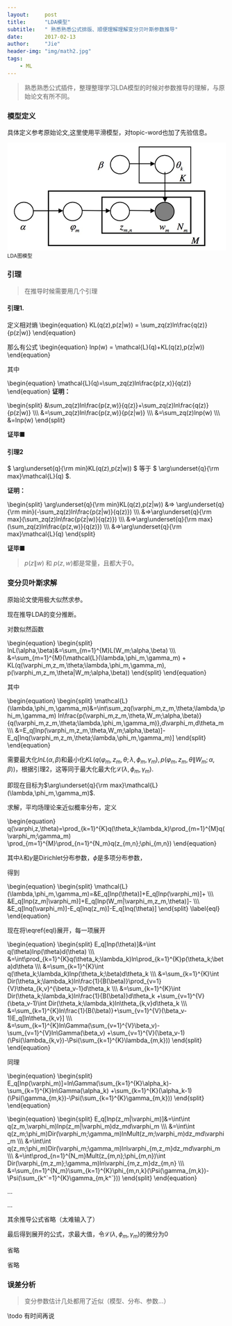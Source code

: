 ```yaml
---
layout:     post
title:      "LDA模型"
subtitle:   " 熟悉熟悉公式排版、顺便理解理解变分贝叶斯参数推导"
date:       2017-02-13
author:     "Jie"
header-img: "img/math2.jpg"
tags:
    - ML
---
```


> 熟悉熟悉公式插件，整理整理学习LDA模型的时候对参数推导的理解，与原始论文有所不同。

### 模型定义
具体定义参考原始论文,这里使用平滑模型，对topic-word也加了先验信息。

![ldamodel](/img/post/lda/lda-vb-model.png)
<small class="img-hint">LDA图模型</small>

### 引理
> 在推导时候需要用几个引理

#### 引理1.

定义相对熵
\begin{equation}
KL(q(z),p(z|w)) = \sum_zq(z)ln\frac{q(z)}{p(z|w)}
\end{equation}

那么有公式
\begin{equation}
lnp(w) = \mathcal{L}(q)+KL(q(z),p(z|w))
\end{equation}

其中

\begin{equation}
\mathcal{L}(q)=\sum_zq(z)ln\frac{p(z,x)}{q(z)}
\end{equation}
**证明：**

\begin{split}
&\sum_zq(z)ln\frac{p(z,w)}{q(z)}+\sum_zq(z)ln\frac{q(z)}{p(z|w)} \\\\\\
&=\sum_zq(z)ln\frac{p(z,w)}{p(z|w)} \\\\\\
&=\sum_zq(z)lnp(w) \\\\\\
&=lnp(w)
\end{split}

**证毕■**

#### 引理2

$ \arg\underset{q}{\rm min}KL(q(z),p(z\|w)) $ 等于 $ \arg\underset{q}{\rm max}\mathcal{L}(q) $.

**证明：**

\begin{split}
\arg\underset{q}{\rm min}KL(q(z),p(z|w)) &=>
\arg\underset{q}{\rm min}(-\sum_zq(z)ln\frac{p(z|w)}{q(z)}) \\\\\\
&=>\arg\underset{q}{\rm max}(\sum_zq(z)ln\frac{p(z|w)}{q(z)}) \\\\\\
&=>\arg\underset{q}{\rm max}(\sum_zq(z)ln\frac{p(z,w)}{q(z)}) \\\\\\
&=>\arg\underset{q}{\rm max}\mathcal{L}(q)
\end{split}

**证毕■**

> $p(z\|w)$ 和 $p(z,w)$都是常量，且都大于0。

### 变分贝叶斯求解
原始论文使用极大似然求参。

现在推导LDA的变分推断。

对数似然函数

\begin{equation}
\begin{split}
lnL(\alpha,\beta)&=\sum_{m=1}^{M}L(W_m;\alpha,\beta) \\\\\\
&=\sum_{m=1}^{M}(\mathcal{L}(\lambda,\phi_m,\gamma_m) + KL(q(\varphi_m,z_m,\theta;\lambda,\phi_m,\gamma_m),
p(\varphi_m,z_m,\theta|W_m;\alpha,\beta))
\end{split}
\end{equation}

其中

\begin{equation}
\begin{split}
\mathcal{L}(\lambda,\phi_m,\gamma_m)&=\int\sum_zq(\varphi_m,z_m,\theta;\lambda,\phi_m,\gamma_m)
ln\frac{p(\varphi_m,z_m,\theta,W_m;\alpha,\beta)}{q(\varphi_m,z_m,\theta;\lambda,\phi_m,\gamma_m)}\,d\varphi_m\,d\theta_m \\\\\\
&=E_q[lnp(\varphi_m,z_m,\theta,W_m;\alpha,\beta)]-E_q[lnq(\varphi_m,z_m,\theta;\lambda,\phi_m,\gamma_m)]
\end{split}
\end{equation}

需要最大化$lnL(\alpha,\beta)$和最小化$KL(q(\varphi_m,z_m,\theta;\lambda,\phi_m,\gamma_m),
p(\varphi_m,z_m,\theta\|W_m;\alpha,\beta))$，根据引理2，这等同于最大化最大化$\mathcal{L}(\lambda,\phi_m,\gamma_m)$.

即现在目标为$\arg\underset{q}{\rm max}\mathcal{L}(\lambda,\phi_m,\gamma_m)$.

求解，平均场理论来近似概率分布，定义

\begin{equation}
q(\varphi,z,\theta)=\prod_{k=1}^{K}q(\theta_k;\lambda_k)\prod_{m=1}^{M}q(\varphi_m;\gamma_m)
\prod_{m=1}^{M}\prod_{n=1}^{N_m}q(z_{m,n};\phi_{m,n})
\end{equation}

其中$\lambda$和$\gamma$是Dirichlet分布参数，$\phi$是多项分布参数，

得到

\begin{equation}
\begin{split}
\mathcal{L}(\lambda,\phi_m,\gamma_m)=&E_q[lnp(\theta)]+E_q[lnp(\varphi_m)]+ \\\\\\
&E_q[lnp(z_m|\varphi_m)]+E_q[lnp(W_m|\varphi_m,z_m,\theta)]- \\\\\\
&E_q[lnq(\varphi_m)]-E_q[lnq(z_m)]-E_q[lnq(\theta)]
\end{split}
\label{eql}
\end{equation}

现在将\eqref{eql}展开，每一项展开

\begin{equation}
\begin{split}
E_q[lnp(\theta)]&=\int q(\theta)lnp(\theta)d(\theta) \\\\\\
&=\int\prod_{k=1}^{K}q(\theta_k;\lambda_k)ln\prod_{k=1}^{K}p(\theta_k;\beta)d\theta \\\\\\
&=\sum_{k=1}^{K}\int q(\theta_k;\lambda_k)lnp(\theta_k;\beta)d\theta_k \\\\\\
&=\sum_{k=1}^{K}\int Dir(\theta_k;\lambda_k)ln\frac{1}{B(\beta)}\prod_{v=1}{V}\theta_{k,v}^{\beta_v-1}d\theta_k  \\\\\\
&=\sum_{k=1}^{K}\int Dir(\theta_k;\lambda_k)ln\frac{1}{B(\beta)}d\theta_k
+\sum_{v=1}^{V}(\beta_v-1)\int Dir(\theta_k;\lambda_k)ln\theta_{k,v}d\theta_k \\\\\\
&=\sum_{k=1}^{K}ln\frac{1}{B(\beta)}+\sum_{v=1}^{V}(\beta_v-1)E_q[ln\theta_{k,v}] \\\\\\
&=\sum_{k=1}^{K}ln\Gamma(\sum_{v=1}^{V}\beta_v)-\sum_{v=1}^{V}ln\Gamma(\beta_v)
+\sum_{v=1}^{V}(\beta_v-1)(\Psi(\lambda_{k,v})-\Psi(\sum_{k=1}^{K}\lambda_{m,k}))
\end{split}
\end{equation}

同理

\begin{equation}
\begin{split}
E_q[lnp(\varphi_m)]=ln\Gamma(\sum_{k=1}^{K}\alpha_k)-\sum_{k=1}^{K}ln\Gamma(\alpha_k)
+\sum_{k=1}^{K}(\alpha_k-1)(\Psi(\gamma_{m,k})-\Psi(\sum_{k=1}^{K}\gamma_{m,k}))
\end{split}
\end{equation}

\begin{equation}
\begin{split}
E_q[lnp(z_m|\varphi_m)]&=\int\int q(z_m,\varphi_m)lnp(z_m|\varphi_m)dz_md\varphi_m \\\\\\
&=\int\int q(z_m;\phi_m)Dir(\varphi_m;\gamma_m)lnMult(z_m;\varphi_m)dz_md\varphi_m \\\\\\
&=\int\int q(z_m;\phi_m)Dir(\varphi_m;\gamma_m)ln\varphi_{m,z_m}dz_md\varphi_m \\\\\\
&=\int\prod_{n=1}^{N_m}Mult(z_{m,n};\phi_{m,n})\int Dir(\varphi_{m,z_m};\gamma_m)ln\varphi_{m,z_m}dz_{m,n} \\\\\\
&=\sum_{n=1}^{N_m}\sum_{k=1}^{K}\phi_{m,n,k}(\Psi(\gamma_{m,k})-\Psi(\sum_{k^\`=1}^{K}\gamma_{m,k^\`}))
\end{split}
\end{equation}

...

...

其余推导公式省略（太难输入了）

最后得到展开的公式，求最大值，令$\mathcal{L}(\lambda,\phi_m,\gamma_m)$的微分为0

省略

省略

### 误差分析

> 变分参数估计几处都用了近似（模型、分布、参数...）

\todo 有时间再说